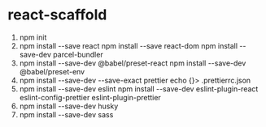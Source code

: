 # react-scaffold

1. npm init
2. npm install --save react
   npm install --save react-dom
   npm install --save-dev parcel-bundler
3. npm install --save-dev @babel/preset-react
   npm install --save-dev @babel/preset-env
4. npm install --save-dev --save-exact prettier
   echo {}> .prettierrc.json
5. npm install --save-dev eslint
   npm install --save-dev eslint-plugin-react eslint-config-prettier eslint-plugin-prettier
6. npm install --save-dev husky
7. npm install --save-dev sass
